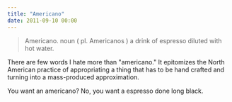 ```yaml
---
title: "Americano"
date: 2011-09-10 00:00
---
```


<blockquote>

<p>Americano. noun ( pl. Americanos ) a drink of espresso diluted with hot water.</p></blockquote>

<p>There are few words I hate more than "americano." It epitomizes the North American practice of appropriating a thing that has to be hand crafted and turning into a mass-produced approximation.</p>

<p>You want an americano? No, you want a espresso done long black.</p>

<!-- more -->

